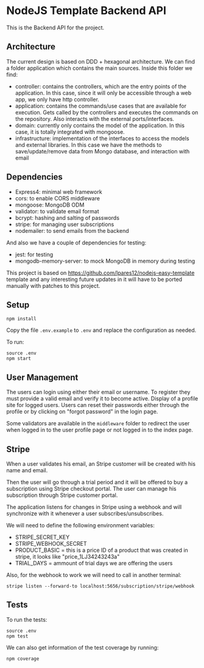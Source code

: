 # NodeJS Template Backend API

This is the Backend API for the project.

## Architecture

The current design is based on DDD + hexagonal architecture. We can find a folder application which contains the main sources. Inside this folder we find:

- controller: contains the controllers, which are the entry points of the application. In this case, since it will only be accessible through a web app, we only have http controller.
- application: contains the commands/use cases that are available for execution. Gets called by the controllers and executes the commands on the repository. Also interacts with the external ports/interfaces.
- domain: currently only contains the model of the application. In this case, it is totally integrated with mongoose.
- infrastructure: implementation of the interfaces to access the models and external libraries. In this case we have the methods to save/update/remove data from Mongo database, and interaction with email

## Dependencies

- Express4: minimal web framework
- cors: to enable CORS middleware
- mongoose: MongoDB ODM
- validator: to validate email format
- bcrypt: hashing and salting of passwords
- stripe: for managing user subscriptions
- nodemailer: to send emails from the backend

And also we have a couple of dependencies for testing:

- jest: for testing
- mongodb-memory-server: to mock MongoDB in memory during testing

This project is based on https://github.com/lpares12/nodejs-easy-template template and any interesting future updates in it will have to be ported manually with patches to this project.

## Setup
```
npm install
```

Copy the file `.env.example` to `.env` and replace the configuration as needed.

To run:
```
source .env
npm start
```

## User Management

The users can login using either their email or username. To register they must provide a valid email and verify it to become active.
Display of a profile site for logged users. Users can reset their passwords either through the profile or by clicking on "forgot password" in the login page.

Some validators are available in the `middleware` folder to redirect the user when logged in to the user profile page or not logged in to the index page.


## Stripe

When a user validates his email, an Stripe customer will be created with his name and email.

Then the user will go through a trial period and it will be offered to buy a subscription using Stripe checkout portal. The user can manage his subscription through Stripe customer portal.

The application listens for changes in Stripe using a webhook and will synchronize with it whenever a user subscribes/unsubscribes.

We will need to define the following environment variables:

- STRIPE_SECRET_KEY
- STRIPE_WEBHOOK_SECRET
- PRODUCT_BASIC = this is a price ID of a product that was created in stripe, it looks like "price_1LJ34243243a"
- TRIAL_DAYS = ammount of trial days we are offering the users

Also, for the webhook to work we will need to call in another terminal:
```
stripe listen --forward-to localhost:5656/subscription/stripe/webhook
```

## Tests

To run the tests:
```
source .env
npm test
```

We can also get information of the test coverage by running:
```
npm coverage
```
